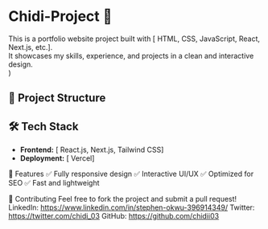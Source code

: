 # Chidi-Project 🚀  

This is a portfolio website project built with [ HTML, CSS, JavaScript, React, Next.js, etc.].  
It showcases my skills, experience, and projects in a clean and interactive design.  
)  

## 📂 Project Structure  

## 🛠️ Tech Stack  
- **Frontend:** [ React.js, Next.js, Tailwind CSS]  
- **Deployment:** [ Vercel]  

🎯 Features
✅ Fully responsive design
✅ Interactive UI/UX
✅ Optimized for SEO
✅ Fast and lightweight

🤝 Contributing
Feel free to fork the project and submit a pull request!
LinkedIn: https://www.linkedin.com/in/stephen-okwu-396914349/
Twitter:  https://twitter.com/chidi_03
GitHub: https://github.com/chidii03
